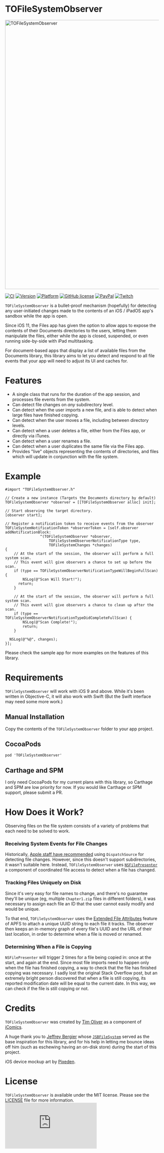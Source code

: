 # TOFileSystemObserver

<img src="https://raw.githubusercontent.com/TimOliver/TOFileSystemObserver/master/screenshot.jpg" width="880" alt="TOFileSystemObserver" />

[![CI](https://github.com/TimOliver/TOFileSystemObserver/workflows/CI/badge.svg)](https://github.com/TimOliver/TOFileSystemObserver/actions?query=workflow%3ACI)
[![Version](https://img.shields.io/cocoapods/v/TOFileSystemObserver.svg?style=flat)](http://cocoadocs.org/docsets/TOFileSystemObserver)
[![Platform](https://img.shields.io/cocoapods/p/TOFileSystemObserver.svg?style=flat)](http://cocoadocs.org/docsets/TOFileSystemObserver)
[![GitHub license](https://img.shields.io/badge/license-MIT-blue.svg)](https://raw.githubusercontent.com/TimOliver/TOFileSystemObserver/master/LICENSE)
[![PayPal](https://img.shields.io/badge/paypal-donate-blue.svg)](https://www.paypal.com/cgi-bin/webscr?cmd=_s-xclick&hosted_button_id=M4RKULAVKV7K8)
[![Twitch](https://img.shields.io/badge/twitch-timXD-6441a5.svg)](http://twitch.tv/timXD)

`TOFileSystemObserver` is a bullet-proof mechanism (hopefully) for detecting any user-initiated changes made to the contents of an iOS / iPadOS app's sandbox while the app is open.

Since iOS 11, the Files app has given the option to allow apps to expose the contents of their Documents directories to the users, letting them manipulate the files, either while the app is closed, suspended, or even running side-by-side with iPad multitasking.

For document-based apps that display a list of available files from the Documents library, this library aims to let you detect and respond to all file events that your app will need to adjust its UI and caches for.

# Features
* A single class that runs for the duration of the app session, and processes file events from the system.
* Can detect file changes on *any* subdirectory level.
* Can detect when the user imports a new file, and is able to detect when large files have finished copying.
* Can detect when the user moves a file, including between directory levels.
* Can detect when a user deletes a file, either from the Files app, or directly via iTunes.
* Can detect when a user renames a file.
* Can detect when a user duplicates the same file via the Files app.
* Provides "live" objects representing the contents of directories, and files which will update in conjunction with the file system.

# Example

```objc
#import "TOFileSystemObserver.h"

// Create a new instance (Targets the Documents directory by default)
TOFileSystemObserver *observer = [[TOFileSystemObserver alloc] init];

// Start observing the target directory.
[observer start];

// Register a notification token to receive events from the observer
TOFileSystemNotificationToken *observerToken = [self.observer addNotificationBlock:
				^(TOFileSystemObserver *observer, 
					TOFileSystemObserverNotificationType type, 
					TOFileSystemChanges *changes) 
{
	// At the start of the session, the observer will perform a full system scan. 
	// This event will give observers a chance to set up before the scan.
	if (type == TOFileSystemObserverNotificationTypeWillBeginFullScan) {
		NSLog(@"Scan Will Start!");
	  return;
	}
	        
	// At the start of the session, the observer will perform a full system scan. 
	// This event will give observers a chance to clean up after the scan.
	if (type == TOFileSystemObserverNotificationTypeDidCompleteFullScan) {
		NSLog(@"Scan Complete!");
		return;
	}
        
  NSLog(@"%@", changes);
}];
```

Please check the sample app for more examples on the features of this library.

# Requirements

`TOFileSystemObserver` will work with iOS 9 and above. While it's been written in Objective-C, it will also work with Swift (But the Swift interface may need some more work.)

## Manual Installation

Copy the contents of the `TOFileSystemObserver` folder to your app project.

## CocoaPods

```
pod 'TOFileSystemObserver'
```

## Carthage and SPM

I only need CocoaPods for my current plans with this library, so Carthage and SPM are low priority for now. If you would like Carthage or SPM support, please submit a PR.

# How Does it Work?

Observing files on the file system consists of a variety of problems that each need to be solved to work.

### Receiving System Events for File Changes

Historically, [Apple staff have recommended](https://forums.developer.apple.com/thread/90531) using `DispatchSource` for detecting file changes. However, since this doesn't support subdirectories, it wasn't suitable here. Instead, `TOFileSystemObserver` uses [`NSFilePresenter`](https://developer.apple.com/documentation/foundation/nsfilepresenter) a component of coordinated file access to detect when a file has changed.

### Tracking Files Uniquely on Disk

Since it's very easy for file names to change, and there's no guarantee they'll be unique (eg, multiple `Chapter1.zip`  files in different folders), it was necessary to assign each file an ID that the user cannot easily modify and would be unique.

To that end, `TOFileSystemObserver` uses the [Extended File Attributes](https://nshipster.com/extended-file-attributes/) feature of APFS to attach a unique UUID string to each file it tracks. The observer then keeps an in-memory graph of every file's UUID and the URL of their last location, in order to determine when a file is moved or renamed.

### Determining When a File is Copying

`NSFilePresenter` will trigger 2 times for a file being copied in: once at the start, and again at the end. Since most file imports need to happen only when the file has finished copying, a way to check that the file has finished copying was necessary. I sadly lost the original Stack Overflow post, but an extremely bright person discovered that when a file is still copying, its reported modification date will be equal to the current date. In this way, we can check if the file is still copying or not.

# Credits

`TOFileSystemObserver` was created by [Tim Oliver](http://twitter.com/TimOliverAU) as a component of [iComics](http://icomics.co).

A huge thank you to [Jeffrey Bergier](https://twitter.com/jeffburg) whose [`JSBFileSystem`](https://github.com/jeffreybergier/JSBFilesystem) served as the base inspiration for this library, and for his help in letting me bounce ideas off him (such as eschewing having an on-disk store) during the start of this project.

iOS device mockup art by [Pixeden](http://pixeden.com).

# License

`TOFileSystemObserver` is available under the MIT license. Please see the [LICENSE](LICENSE) file for more information. ![analytics](https://ga-beacon.appspot.com/UA-5643664-16/TOFileSystemObserver/README.md?pixel)

